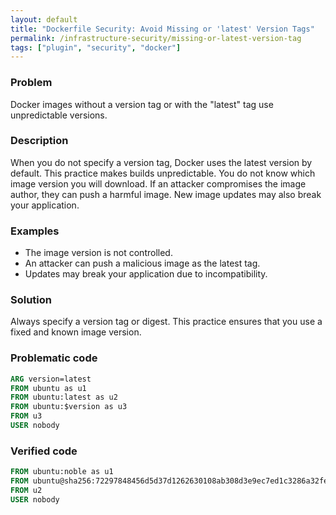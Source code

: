 ```yaml
---
layout: default
title: "Dockerfile Security: Avoid Missing or 'latest' Version Tags"
permalink: /infrastructure-security/missing-or-latest-version-tag
tags: ["plugin", "security", "docker"]
---
```


### Problem
Docker images without a version tag or with the "latest" tag use unpredictable versions.

### Description
When you do not specify a version tag, Docker uses the latest version by default. This practice makes builds unpredictable. You do not know which image version you will download. If an attacker compromises the image author, they can push a harmful image. New image updates may also break your application.

### Examples
- The image version is not controlled.
- An attacker can push a malicious image as the latest tag.
- Updates may break your application due to incompatibility.

### Solution
Always specify a version tag or digest. This practice ensures that you use a fixed and known image version.

### Problematic code
```dockerfile
ARG version=latest
FROM ubuntu as u1
FROM ubuntu:latest as u2
FROM ubuntu:$version as u3
FROM u3
USER nobody
```

### Verified code
```dockerfile
FROM ubuntu:noble as u1
FROM ubuntu@sha256:72297848456d5d37d1262630108ab308d3e9ec7ed1c3286a32fe09856619a782 as u2
FROM u2
USER nobody
```